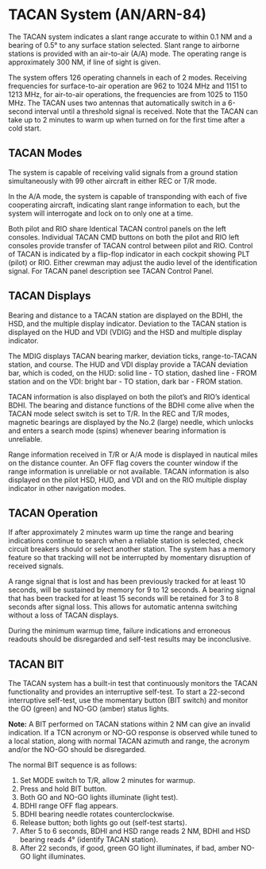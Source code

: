 # TACAN System (AN/ARN-84)

The TACAN system indicates a slant range accurate to within 0.1 NM and a bearing of 0.5° to any surface station selected. Slant range to airborne stations is provided with an air-to-air (A/A) mode. The operating range is approximately 300 NM, if line of sight is given.

The system offers 126 operating channels in each of 2 modes. Receiving frequencies for surface-to-air operation are 962 to 1024 MHz and 1151 to 1213 MHz, for air-to-air operations, the frequencies are from 1025 to 1150 MHz. The TACAN uses two antennas that automatically switch in a 6-second interval until a threshold signal is received. Note that the TACAN can take up to 2 minutes to warm up when turned on for the first time after a cold start.

## TACAN Modes

The system is capable of receiving valid signals from a ground station simultaneously with 99 other aircraft in either REC or T/R mode.

In the A/A mode, the system is capable of transponding with each of five cooperating aircraft, indicating slant range information to each, but the system will interrogate and lock on to only one at a time.

Both pilot and RIO share Identical TACAN control panels on the left consoles. Individual TACAN CMD buttons on both the pilot and RIO left consoles provide transfer of TACAN control between pilot and RIO. Control of TACAN is indicated by a flip-flop indicator in each cockpit showing PLT (pilot) or RIO. Either crewman may adjust the audio level of the identification signal. For TACAN panel description see TACAN Control Panel.

## TACAN Displays

Bearing and distance to a TACAN station are displayed on the BDHI, the HSD, and the multiple display indicator. Deviation to the TACAN station is displayed on the HUD and VDI (VDIG) and the HSD and multiple display indicator.

The MDIG displays TACAN bearing marker, deviation ticks, range-to-TACAN station, and course. The HUD and VDI display provide a TACAN deviation bar, which is coded, on the HUD: solid line - TO station, dashed line - FROM station and on the VDI: bright bar - TO station, dark bar - FROM station.

TACAN information is also displayed on both the pilot’s and RIO’s identical BDHI. The bearing and distance functions of the BDHI come alive when the TACAN mode select switch is set to T/R. In the REC and T/R modes, magnetic bearings are displayed by the No.2 (large) needle, which unlocks and enters a search mode (spins) whenever bearing information is unreliable.

Range information received in T/R or A/A mode is displayed in nautical miles on the distance counter. An OFF flag covers the counter window if the range information is unreliable or not available. TACAN information is also displayed on the pilot HSD, HUD, and VDI and on the RIO multiple display indicator in other navigation modes.

## TACAN Operation

If after approximately 2 minutes warm up time the range and bearing indications continue to search when a reliable station is selected, check circuit breakers should or select another station. The system has a memory feature so that tracking will not be interrupted by momentary disruption of received signals.

A range signal that is lost and has been previously tracked for at least 10 seconds, will be sustained by memory for 9 to 12 seconds. A bearing signal that has been tracked for at least 15 seconds will be retained for 3 to 8 seconds after signal loss. This allows for automatic antenna switching without a loss of TACAN displays.

During the minimum warmup time, failure indications and erroneous readouts should be disregarded and self-test results may be inconclusive.

## TACAN BIT

The TACAN system has a built-in test that continuously monitors the TACAN functionality and provides an interruptive self-test. To start a 22-second interruptive self-test, use the momentary button (BIT switch) and monitor the GO (green) and NO-GO (amber) status lights.

**Note:** A BIT performed on TACAN stations within 2 NM can give an invalid indication. If a TCN acronym or NO-GO response is observed while tuned to a local station, along with normal TACAN azimuth and range, the acronym and/or the NO-GO should be disregarded.

The normal BIT sequence is as follows:

1. Set MODE switch to T/R, allow 2 minutes for warmup.
2. Press and hold BIT button.
3. Both GO and NO-GO lights illuminate (light test).
4. BDHI range OFF flag appears.
5. BDHI bearing needle rotates counterclockwise.
6. Release button; both lights go out (self-test starts).
7. After 5 to 6 seconds, BDHI and HSD range reads 2 NM, BDHI and HSD bearing reads 4° (identify TACAN station).
8. After 22 seconds, if good, green GO light illuminates, if bad, amber NO-GO light illuminates.

